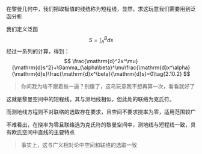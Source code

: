 ​	在黎曼几何中，我们把取极值的线统称为短程线，显然，求这玩意我们需要用到泛函分析

我们定义泛函
$$
S=\int_A^Bds\tag{2.10.1}
$$
经过一系列的计算，得到：
$$
\frac{\mathrm{d}^2x^\mu}{\mathrm{d}s^2}+\Gamma_{\alpha\beta}^\mu\frac{\mathrm{d}x^\alpha}{\mathrm{d}s}\frac{\mathrm{d}x^\beta}{\mathrm{d}s}=0\tag{2.10.2}
$$

> 你问我为啥不跟着推一遍？别傻了，这鸟玩意我不想再算一次，看看就好了

这就是黎曼空间中的短程线，其与测地线相似，但此处的联络为克氏符。

而测地线方程则不对联络的选取存在要求，且空间不要求挠率为零，适用范围较广

​	不难看出，在挠率为零且联络选为克氏符的黎曼空间中，测地线与短程线一致，具有欧氏空间中直线的主要特点

> 事实上，这与广义相对论中空间和联络的选取一致